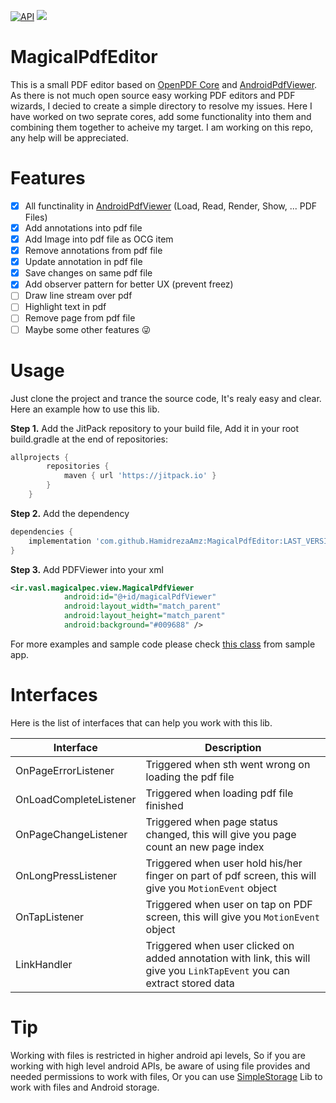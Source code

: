 [![API](https://img.shields.io/badge/API-19%2B-brightgreen.svg?style=flat)](https://android-arsenal.com/api?level=19)
[![](https://jitpack.io/v/HamidrezaAmz/MagicalPdfEditor.svg)](https://jitpack.io/#HamidrezaAmz/MagicalPdfEditor)

# MagicalPdfEditor
This is a small PDF editor based on [OpenPDF Core](https://github.com/HamidrezaAmz/OpenPDF) and [AndroidPdfViewer](https://github.com/HamidrezaAmz/MagicalPdfViewer).
As there is not much open source easy working PDF editors and PDF wizards, I decied to create a simple directory to resolve my issues. Here I have worked on two seprate cores, add some functionality into them and combining them together to acheive my target. I am working on this repo, any help will be appreciated.

# Features
* [X] All functinality in [AndroidPdfViewer](https://github.com/barteksc/AndroidPdfViewer) (Load, Read, Render, Show, ... PDF Files)
* [x] Add annotations into pdf file
* [x] Add Image into pdf file as OCG item
* [x] Remove annotations from pdf file
* [x] Update annotation in pdf file
* [x] Save changes on same pdf file
* [x] Add observer pattern for better UX (prevent freez)
* [ ] Draw line stream over pdf 
* [ ] Highlight text in pdf
* [ ] Remove page from pdf file
* [ ] Maybe some other features :stuck_out_tongue_winking_eye:

# Usage
Just clone the project and trance the source code, It's realy easy and clear. Here an example how to use this lib.

**Step 1.** Add the JitPack repository to your build file,
Add it in your root build.gradle at the end of repositories:

```gradle
allprojects {
        repositories {
            maven { url 'https://jitpack.io' }
        }
    }
```

**Step 2.** Add the dependency

```gradle
dependencies {
    implementation 'com.github.HamidrezaAmz:MagicalPdfEditor:LAST_VERSION'
}
```

**Step 3.** Add PDFViewer into your xml
```xml
<ir.vasl.magicalpec.view.MagicalPdfViewer
            android:id="@+id/magicalPdfViewer"
            android:layout_width="match_parent"
            android:layout_height="match_parent"
            android:background="#009688" />
```

For more examples and sample code please check [this class](https://github.com/HamidrezaAmz/MagicalPdfEditor/blob/master/app/src/main/java/ir/vasl/magicalpdfeditor/MainActivity.java) from sample app.

# Interfaces
Here is the list of interfaces that can help you work with this lib.

| Interface | Description |
| --- | --- |
| OnPageErrorListener | Triggered when sth went wrong on loading the pdf file |
| OnLoadCompleteListener | Triggered when loading pdf file finished |
| OnPageChangeListener | Triggered when page status changed, this will give you page count an new page index |
| OnLongPressListener | Triggered when user hold his/her finger on part of pdf screen, this will give you `MotionEvent` object |
| OnTapListener | Triggered when user on tap on PDF screen, this will give you `MotionEvent` object | 
| LinkHandler | Triggered when user clicked on added annotation with link, this will give you `LinkTapEvent` you can extract stored data |


# Tip
Working with files is restricted in higher android api levels, So if you are working with high level android APIs, be aware of using file provides and needed permissions to work with files, Or you can use [SimpleStorage](https://github.com/anggrayudi/SimpleStorage) Lib to work with files and Android storage. 

